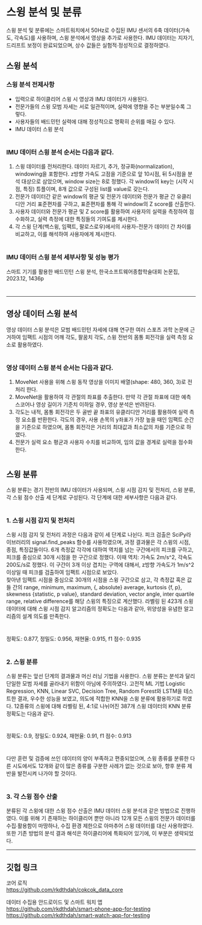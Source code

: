 스윙 분석 및 분류
===
스윙 분석 및 분류에는 스마트워치에서 50Hz로 수집된 IMU 센서의 6축 데이터(가속도, 각속도)를 사용하며, 스윙 분석에서 영상을 추가로 사용한다. IMU 데이터는 지자기, 드리프트 보정이 완료되었으며, 상수 값들은 실험적∙정성적으로 결정하였다.

스윙 분석
---
### 스윙 분석 전제사항
- 입력으로 하이클리어 스윙 시 영상과 IMU 데이터가 사용된다.
-	전문가들의 스윙 모범 자세는 서로 일관적이며, 실력에 영향을 주는 부분일수록 그렇다.
-	사용자들의 배드민턴 실력에 대해 정성적으로 명확히 순위를 매길 수 있다.
-	IMU 데이터 스윙 분석
#
### IMU 데이터 스윙 분석 순서는 다음과 같다.
1.  스윙 데이터를 전처리한다. 데이터 자르기, 추가, 정규화(normalization), windowing을 포함한다. z방향 가속도 고점을 기준으로 앞 10시점, 뒤 5시점을 분석 대상으로 삼았으며, window size는 8로 정했다. 각 window의 key는 (시작 시점, 특징) 튜플이며, 8개 값으로 구성된 list를 value로 갖는다.
2.	전문가 데이터간 같은 window의 평균 및 전문가 데이터와 전문가 평균 간 유클리디안 거리 표준편차를 구하고, 표준편차를 통해 각 window의 Z score를 산출한다.
3.	사용자 데이터와 전문가 평균 및 Z score를 활용하여 사용자의 실력을 측정하여 점수화하고, 실력 측정에 대한 특징들의 기여도를 제시한다.
4.	각 스윙 단계(백스윙, 임팩트, 팔로스로우)에서의 사용자-전문가 데이터 간 차이를 비교하고, 이를 해석하여 사용자에게 제시한다.
#
### IMU 데이터 스윙 분석 세부사항 및 성능 평가   
스마트 기기를 활용한 배드민턴 스윙 분석, 한국소프트웨어종합학술대회 논문집, 2023.12, 1436p
#
***
영상 데이터 스윙 분석
---
영상 데이터 스윙 분석은 모범 배드민턴 자세에 대해 연구한 여러 스포츠 과학 논문에 근거하여  임팩트 시점의 어깨 각도, 팔꿈치 각도, 스윙 전반의 몸통 회전각을 실력 측정 요소로 활용하였다.   
#
### 영상 데이터 스윙 분석 순서는 다음과 같다.
1.  MoveNet 사용을 위해 스윙 동작 영상을 이미지 배열(shape: 480, 360, 3)로 전처리 한다.
2.	MoveNet을 활용하여 각 관절의 좌표를 추출한다. 만약 각 관절 좌표에 대한 예측 스코어나 영상 길이가 기준치 이하일 경우, 영상 분석은 반려된다.
3.	각도는 내적, 몸통 회전각은 두 골반 끝 좌표의 유클리디안 거리를 활용하여 실력 측정 요소를 반환한다. 각도의 경우, 사용 손목의 y좌표가 가장 높을 때인 임팩트 순간을 기준으로 하였으며, 몸통 회전각은 거리의 최대값과 최소값의 차를 기준으로 하였다.
4.	전문가 실력 요소 평균과 사용자 수치를 비교하여, 임의 값을 경계로 실력을 점수화 한다.   
#
스윙 분류
---
스윙 분류는 경기 전반의 IMU 데이터가 사용되며, 스윙 시점 감지 및 전처리, 스윙 분류, 각 스윙 점수 산출 세 단계로 구성된다. 각 단계에 대한 세부사항은 다음과 같다.
#
### 1. 스윙 시점 감지 및 전처리   
 스윙 시점 감지 및 전처리 과정은 다음과 같이 세 단계로 나뉜다. 피크 검출은 SciPy라이브러리의 signal.find_peaks 함수를 사용하였으며, 과정 결과물은 각 스윙의 시점, 종점, 특징값들이다. 6개 측정값 각각에 대하여 역치를 넘는 구간에서의 피크를 구하고, 피크를 중심으로 30개 시점을 한 구간으로 정했다. 이때 역치: 가속도 2m/s^2, 각속도 200도/s로 정했다.
 이 구간이 3개 이상 겹치는 구역에 대해서, z방향 가속도가 1m/s^2이상일 때 피크를 검출하여 임팩트 시점으로 보았다.   
 찾아낸 임팩트 시점을 중심으로 30개의 시점을 스윙 구간으로 삼고, 각 측정값 혹은 값들 간의 range, minimum, maximum, {, absolute} average, kurtosis {f, p}, skewness {statistic, p value}, standard deviation, vector angle, inter quartile range, relative difference를 해당 스윙의 특징으로 계산했다.
 라벨링 된 423개 스윙 데이터에 대해 스윙 시점 감지 알고리즘의 정확도는 다음과 같아, 위양성을 유념한 알고리즘의 설계 의도를 만족한다.
 # 
 정확도: 0.877, 정밀도: 0.956, 재현율: 0.915, f1 점수: 0.935
 #
### 2. 스윙 분류   
 스윙 분류는 앞선 단계의 결과물과 머신 러닝 기법을 사용한다. 스윙 분류는 분석과 달리 단일한 모범 자세를 골라내기 위함이 아님에 주의하였다. 고전적 ML 기법 Logistic Regression, KNN, Linear SVC, Decision Tree, Random Forest와 LSTM을 테스트한 결과, 우수한 성능을 보였고, 의도에 적합한 KNN을 스윙 분류에 활용하기로 하였다. 12종류의 스윙에 대해 라벨링 된, 4:1로 나뉘어진 387개 스윙 데이터의 KNN 분류 정확도는 다음과 같다.
 #
 정확도: 0.9, 정밀도: 0.924, 재현율: 0.91, f1 점수: 0.913
 #
 다만 훈련 및 검증에 쓰인 데이터의 양이 부족하고 편중되었으며, 스윙 종류를 분류한 다른 시도에서도 12개와 같이 많은 종류를 구분한 사례가 없는 것으로 보아, 향후 분류 제반을 발전시켜 나가야 할 것이다.
 #
### 3. 각 스윙 점수 산출   
분류된 각 스윙에 대한 스윙 점수 산출은 IMU 데이터 스윙 분석과 같은 방법으로 진행하였다. 이를 위해 기 존재하는 하이클리어 뿐만 아니라 12개 모든 스윙의 전문가 데이터를 수집∙활용함이 마땅하나, 수집 환경 제한으로 아마추어 스윙 데이터를 대신 사용하였다. 또한 기존 방법의 분석 결과 해석은 하이클리어에 특화되어 있기에, 이 부분은 생략되었다.

---   

깃헙 링크   
---
코어 로직   
https://github.com/rkdthdah/cokcok_data_core   
   
데이터 수집용 안드로이드 및 스마트 워치 앱   
https://github.com/rkdthdah/smart-phone-app-for-testing   
https://github.com/rkdthdah/smart-watch-app-for-testing   
